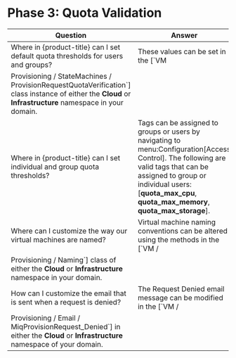 # Phase 3: Quota Validation

| Question                                                                          | Answer                                                                                                                                                                                                                                                   |
| --------------------------------------------------------------------------------- | -------------------------------------------------------------------------------------------------------------------------------------------------------------------------------------------------------------------------------------------------------- |
| Where in {product-title} can I set default quota thresholds for users and groups? | These values can be set in the \[`VM
Provisioning / StateMachines / ProvisionRequestQuotaVerification`\] class instance of either the **Cloud** or **Infrastructure** namespace in your domain.                                                          |
| Where in {product-title} can I set individual and group quota thresholds?         | Tags can be assigned to groups or users by navigating to menu:Configuration\[Access Control\]. The following are valid tags that can be assigned to group or individual users: \[**quota\_max\_cpu**, **quota\_max\_memory**, **quota\_max\_storage**\]. |
| Where can I customize the way our virtual machines are named?                     | Virtual machine naming conventions can be altered using the methods in the \[`VM /
Provisioning / Naming`\] class of either the **Cloud** or **Infrastructure** namespace in your domain.                                                                |
| How can I customize the email that is sent when a request is denied?              | The Request Denied email message can be modified in the \[`VM /
Provisioning / Email / MiqProvisionRequest_Denied`\] in either the **Cloud** or **Infrastructure** namespace of your domain.                                                             |
